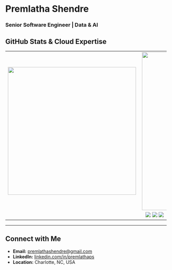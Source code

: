 # Premlatha Shendre  
### Senior Software Engineer | Data & AI 

## **GitHub Stats & Cloud Expertise**  

<center>
<table>
  <tr>
      <td><img width="400px" align="left" src="https://github-readme-stats.vercel.app/api/top-langs/?username=Premlatha&hide=css,html&layout=compact" /></td>
      <td><img width="495px" align="left" src="https://github-readme-stats.vercel.app/api?username=Premlatha&theme=default&count_private=true&show_icons=true&hide=contribs,prs" /></td>
  </tr>   
  <tr>
      <td colspan="2" align="center">
          <img src="https://img.shields.io/badge/Microsoft%20Azure-0078D4?style=for-the-badge&logo=microsoft-azure&logoColor=white" />
          <img src="https://img.shields.io/badge/Azure%20Functions-4285F4?style=for-the-badge&logo=azure-functions&logoColor=white" />
          <img src="https://img.shields.io/badge/Azure%20Kubernetes%20Service-326CE5?style=for-the-badge&logo=kubernetes&logoColor=white" />
      </td>
  </tr>
</table>
</center>

---

## **Connect with Me**  
- **Email:** premlathashendre@gmail.com  
- **LinkedIn:** [linkedin.com/in/premlathaps](https://www.linkedin.com/in/premlathaps)  
- **Location:** Charlotte, NC, USA  
